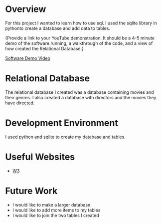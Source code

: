 # Overview

For this project I wanted to learn how to use sql. I used the sqlite library in pythonto create a database and add data to tables.

{Provide a link to your YouTube demonstration.  It should be a 4-5 minute demo of the software running, a walkthrough of the code, and a view of how created the Relational Database.}

[Software Demo Video ](https://youtu.be/vVURaVP4rmQ)

# Relational Database

The relational database I created was a database containing movies and their genres. I also created a database with directors and the movies they have directed.

# Development Environment
 
 I used python and sqlite to create my database and tables.

# Useful Websites

* [W3](https://www.w3schools.com/sql/)


# Future Work
* I would like to make a larger database
* I would like to add more items to my tables
* I would like to join the two tables I created
